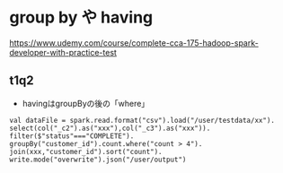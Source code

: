 # group by や having

https://www.udemy.com/course/complete-cca-175-hadoop-spark-developer-with-practice-test


## t1q2
- havingはgroupByの後の「where」

```
val dataFile = spark.read.format("csv").load("/user/testdata/xx").
select(col("_c2").as("xxx"),col("_c3").as("xxx")).
filter($"status"==="COMPLETE").
groupBy("customer_id").count.where("count > 4").
join(xxx,"customer_id").sort("count").
write.mode("overwrite").json("/user/output")

```
